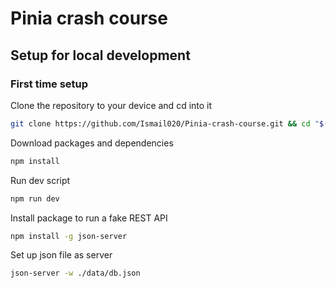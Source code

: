 # Pinia crash course

## Setup for local development

### First time setup

Clone the repository to your device and cd into it
``` bash 
git clone https://github.com/Ismail020/Pinia-crash-course.git && cd "$(basename "$_" .git)"
```

Download packages and dependencies
```bash
npm install
```

Run dev script
```bash
npm run dev
```

Install package to run a fake REST API
```bash
npm install -g json-server 
```

Set up json file as server
```bash
json-server -w ./data/db.json  
```